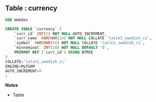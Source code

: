 Table : currency
----------------

```SQL
USE mmbdev

CREATE TABLE `currency` (
	`curr_id` INT(5) NOT NULL AUTO_INCREMENT,
	`curr_name` VARCHAR(10) NOT NULL COLLATE 'latin1_swedish_ci',
	`symbol` VARCHAR(50) NOT NULL COLLATE 'latin1_swedish_ci',
	`minnominal` INT(10) NOT NULL DEFAULT '0',
	PRIMARY KEY (`curr_id`) USING BTREE
)
COLLATE='latin1_swedish_ci'
ENGINE=MyISAM
AUTO_INCREMENT=8
;
```
__Notes__

+ Table